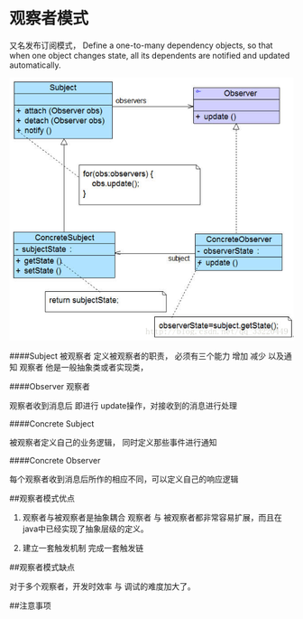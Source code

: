 # 观察者模式

又名发布订阅模式，
Define a one-to-many dependency objects, so that when one object changes state,
all its dependents are notified and updated automatically.

![观察者模式类图](./img/observer.png)

####Subject 被观察者
定义被观察者的职责，
必须有三个能力  增加 减少 以及通知 观察者
他是一般抽象类或者实现类，

####Observer 观察者

观察者收到消息后 即进行 update操作，对接收到的消息进行处理

####Concrete Subject

被观察者定义自己的业务逻辑， 同时定义那些事件进行通知

####Concrete Observer

每个观察者收到消息后所作的相应不同，可以定义自己的响应逻辑


##观察者模式优点

1. 观察者与被观察者是抽象耦合
  观察者 与 被观察者都非常容易扩展，而且在java中已经实现了抽象层级的定义。
  
2. 建立一套触发机制
  完成一套触发链

##观察者模式缺点

  对于多个观察者，开发时效率 与 调试的难度加大了。
  
##注意事项
  



